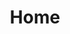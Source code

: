 ---
layout: home
title: Home
landing-title: 'Welcome to my portfolio page!'
description: null
image: null
author: null
show_tile: false
---